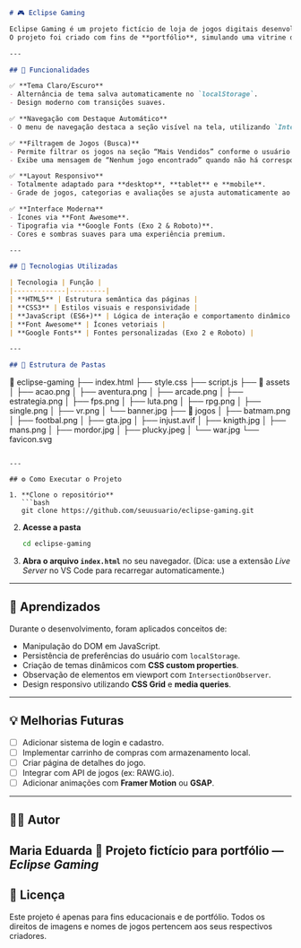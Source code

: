 ```markdown
# 🎮 Eclipse Gaming

Eclipse Gaming é um projeto fictício de loja de jogos digitais desenvolvido com **HTML**, **CSS** e **JavaScript**, com foco em um design moderno, tema escuro/claro e navegação fluida.  
O projeto foi criado com fins de **portfólio**, simulando uma vitrine de jogos com categorias, produtos e avaliações de usuários.

---

## 🚀 Funcionalidades

✅ **Tema Claro/Escuro**
- Alternância de tema salva automaticamente no `localStorage`.  
- Design moderno com transições suaves.  

✅ **Navegação com Destaque Automático**
- O menu de navegação destaca a seção visível na tela, utilizando `IntersectionObserver`.  

✅ **Filtragem de Jogos (Busca)**
- Permite filtrar os jogos na seção “Mais Vendidos” conforme o usuário digita.  
- Exibe uma mensagem de “Nenhum jogo encontrado” quando não há correspondência.  

✅ **Layout Responsivo**
- Totalmente adaptado para **desktop**, **tablet** e **mobile**.  
- Grade de jogos, categorias e avaliações se ajusta automaticamente ao tamanho da tela.  

✅ **Interface Moderna**
- Ícones via **Font Awesome**.  
- Tipografia via **Google Fonts (Exo 2 & Roboto)**.  
- Cores e sombras suaves para uma experiência premium.

---

## 🧩 Tecnologias Utilizadas

| Tecnologia | Função |
|-------------|---------|
| **HTML5** | Estrutura semântica das páginas |
| **CSS3** | Estilos visuais e responsividade |
| **JavaScript (ES6+)** | Lógica de interação e comportamento dinâmico |
| **Font Awesome** | Ícones vetoriais |
| **Google Fonts** | Fontes personalizadas (Exo 2 e Roboto) |

---

## 📂 Estrutura de Pastas

```

📁 eclipse-gaming
├── index.html
├── style.css
├── script.js
├── 📁 assets
│   ├── acao.png
│   ├── aventura.png
│   ├── arcade.png
│   ├── estrategia.png
│   ├── fps.png
│   ├── luta.png
│   ├── rpg.png
│   ├── single.png
│   ├── vr.png
│   └── banner.jpg
├── 📁 jogos
│   ├── batmam.png
│   ├── footbal.png
│   ├── gta.jpg
│   ├── injust.avif
│   ├── knigth.jpg
│   ├── mans.png
│   ├── mordor.jpg
│   ├── plucky.jpeg
│   └── war.jpg
└── favicon.svg

````

---

## ⚙️ Como Executar o Projeto

1. **Clone o repositório**
   ```bash
   git clone https://github.com/seuusuario/eclipse-gaming.git
````

2. **Acesse a pasta**

   ```bash
   cd eclipse-gaming
   ```

3. **Abra o arquivo `index.html`** no seu navegador.
   (Dica: use a extensão *Live Server* no VS Code para recarregar automaticamente.)

---

## 🧠 Aprendizados

Durante o desenvolvimento, foram aplicados conceitos de:

* Manipulação do DOM em JavaScript.
* Persistência de preferências do usuário com `localStorage`.
* Criação de temas dinâmicos com **CSS custom properties**.
* Observação de elementos em viewport com `IntersectionObserver`.
* Design responsivo utilizando **CSS Grid** e **media queries**.

---

## 💡 Melhorias Futuras

* [ ] Adicionar sistema de login e cadastro.
* [ ] Implementar carrinho de compras com armazenamento local.
* [ ] Criar página de detalhes do jogo.
* [ ] Integrar com API de jogos (ex: RAWG.io).
* [ ] Adicionar animações com **Framer Motion** ou **GSAP**.

---

## 🧑‍💻 Autor

**Maria Eduarda**
💼 Projeto fictício para portfólio — *Eclipse Gaming*
---

## 📜 Licença

Este projeto é apenas para fins educacionais e de portfólio.
Todos os direitos de imagens e nomes de jogos pertencem aos seus respectivos criadores.
